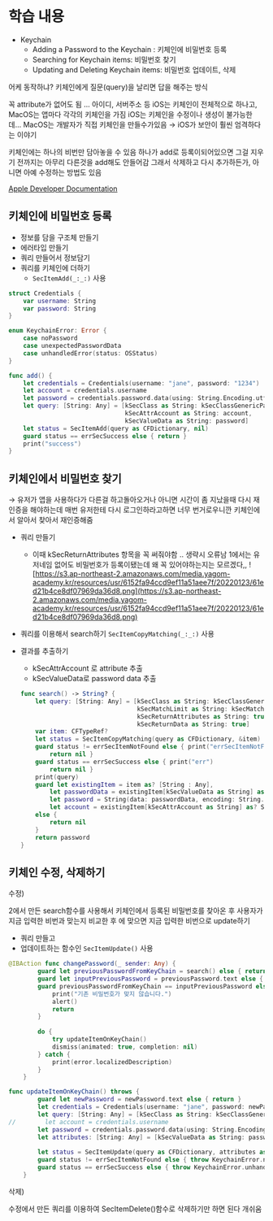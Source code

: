 # 학습 내용
- Keychain
   - Adding a Password to the Keychain : 키체인에 비밀번호 등록
   - Searching for Keychain items: 비밀번호 찾기
   - Updating and Deleting Keychain items: 비밀번호 업데이트, 삭제

어케 동작하냐?
키체인에게 질문(query)을 날리면 답을 해주는 방식

꼭 attribute가 없어도 됨 ... 아이디, 서버주소 등 
iOS는 키체인이 전체적으로 하나고, MacOS는 앱마다 각각의 키체인을 가짐
iOS는 키체인을 수정이나 생성이 불가능한데...
MacOS는 개발자가 직접 키체인을 만들수가있음 
→ iOS가 보안이 훨씬 엄격하다는 이야기

키체인에는 하나의 비번만 담아놓을 수 있음
하나가 add로 등록이되어있으면 그걸 지우기 전까지는 아무리 다른것을 add해도 안들어감
그래서 삭제하고 다시 추가하든가, 아니면 아예 수정하는 방법도 있음 

[Apple Developer Documentation](https://developer.apple.com/documentation/security/keychain_services/keychain_items/using_the_keychain_to_manage_user_secrets)


## 키체인에 비밀번호 등록
- 정보를 담을 구조체 만들기
- 에러타입 만들기
- 쿼리 만들어서 정보담기
- 쿼리를 키체인에 더하기
    - `SecItemAdd(_:_:)` 사용
    

```swift
struct Credentials {
    var username: String
    var password: String
}

enum KeychainError: Error {
    case noPassword
    case unexpectedPasswordData
    case unhandledError(status: OSStatus)
}

func add() {
    let credentials = Credentials(username: "jane", password: "1234")
    let account = credentials.username
    let password = credentials.password.data(using: String.Encoding.utf8)!
    let query: [String: Any] = [kSecClass as String: kSecClassGenericPassword,
                                kSecAttrAccount as String: account,
                                kSecValueData as String: password]
    let status = SecItemAdd(query as CFDictionary, nil)
    guard status == errSecSuccess else { return }
    print("success")
}
```

## 키체인에서 비밀번호 찾기
→ 유저가 앱을 사용하다가 다른걸 하고돌아오거나 아니면 시간이 좀 지났을때 다시 재인증을 해야하는데 매번 유저한테 다시 로그인하라고하면 너무 번거로우니깐 키체인에서 알아서 찾아서 재인증해줌

- 쿼리 만들기
    - 이때 kSecReturnAttributes 항목을 꼭 써줘야함 .. 생략시 오류남
1에서는 유저네임 없어도 비밀번호가 등록이됐는데 왜 꼭 있어야하는지는 모르겠다,, 
![https://s3.ap-northeast-2.amazonaws.com/media.yagom-academy.kr/resources/usr/6152fa94ccd9ef11a51aee7f/20220123/61ed21b4ce8df07969da36d8.png](https://s3.ap-northeast-2.amazonaws.com/media.yagom-academy.kr/resources/usr/6152fa94ccd9ef11a51aee7f/20220123/61ed21b4ce8df07969da36d8.png)

- 쿼리를 이용해서 search하기
    `SecItemCopyMatching(_:_:)` 사용 
    
- 결과를 추출하기
    - kSecAttrAccount 로 attribute 추출
    - kSecValueData로 password data 추출
    
    ```swift
    func search() -> String? {
        let query: [String: Any] = [kSecClass as String: kSecClassGenericPassword,
                                    kSecMatchLimit as String: kSecMatchLimitOne,
                                    kSecReturnAttributes as String: true,
                                    kSecReturnData as String: true]
        var item: CFTypeRef?
        let status = SecItemCopyMatching(query as CFDictionary, &item)
        guard status != errSecItemNotFound else { print("errSecItemNotFound")
            return nil }
        guard status == errSecSuccess else { print("err")
            return nil }
        print(query)
        guard let existingItem = item as? [String : Any],
            let passwordData = existingItem[kSecValueData as String] as? Data,
            let password = String(data: passwordData, encoding: String.Encoding.utf8),
            let account = existingItem[kSecAttrAccount as String] as? String
        else {
            return nil
        }
        return password
    }
    ```
    
## 키체인 수정, 삭제하기

수정)

2에서 만든 search함수를 사용해서 키체인에서 등록된 비밀번호를 찾아온 후 
사용자가 지금 입력한 비번과 맞는지 비교한 후 에 맞으면 지금 입력한 비번으로 update하기 

- 쿼리 만들고
- 업데이트하는 함수인 `SecItemUpdate()` 사용

```swift
@IBAction func changePassword(_ sender: Any) {
        guard let previousPasswordFromKeyChain = search() else { return }
        guard let inputPreviousPassword = previousPassword.text else { return }
        guard previousPasswordFromKeyChain == inputPreviousPassword else {
            print("기존 비밀번호가 맞지 않습니다.")
            alert()
            return
        }
        
        do {
            try updateItemOnKeyChain()
            dismiss(animated: true, completion: nil)
        } catch {
            print(error.localizedDescription)
        }
    }
```

```swift
func updateItemOnKeyChain() throws {
        guard let newPassword = newPassword.text else { return }
        let credentials = Credentials(username: "jane", password: newPassword)
        let query: [String: Any] = [kSecClass as String: kSecClassGenericPassword]
//        let account = credentials.username
        let password = credentials.password.data(using: String.Encoding.utf8)!
        let attributes: [String: Any] = [kSecValueData as String: password]
        
        let status = SecItemUpdate(query as CFDictionary, attributes as CFDictionary)
        guard status != errSecItemNotFound else { throw KeychainError.noPassword }
        guard status == errSecSuccess else { throw KeychainError.unhandledError(status: status) }
    }
```

삭제)

수정에서 만든 쿼리를 이용하여 SecItemDelete()함수로 삭제하기만 하면 된다 개쉬움
